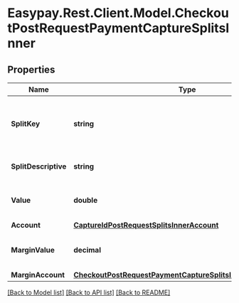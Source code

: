 # Easypay.Rest.Client.Model.CheckoutPostRequestPaymentCaptureSplitsInner

## Properties

Name | Type | Description | Notes
------------ | ------------- | ------------- | -------------
**SplitKey** | **string** | The merchant&#39;s internal key for identifying the split. | [optional] 
**SplitDescriptive** | **string** | The description of the split. | [optional] 
**Value** | **double** | The split funds, rounded to 2 decimals. | 
**Account** | [**CaptureIdPostRequestSplitsInnerAccount**](CaptureIdPostRequestSplitsInnerAccount.md) |  | [optional] 
**MarginValue** | **decimal** | The margin funds, rounded to 2 decimals. | [optional] 
**MarginAccount** | [**CheckoutPostRequestPaymentCaptureSplitsInnerMarginAccount**](CheckoutPostRequestPaymentCaptureSplitsInnerMarginAccount.md) |  | [optional] 

[[Back to Model list]](../README.md#documentation-for-models) [[Back to API list]](../README.md#documentation-for-api-endpoints) [[Back to README]](../README.md)

